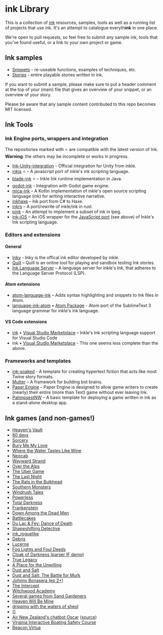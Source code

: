# ink Library

This is a collection of [ink](https://www.inklestudios.com/ink/) resources, samples, tools as well as a running list of projects that use ink. It's an attempt to catalogue everyth**ink** in one place.

We're open to pull requests, so feel free to submit any sample ink, tools that you've found useful, or a link to your own project or game. 

## Ink samples 

* [Snippets](https://github.com/inkle/ink-library/tree/master/Snippets) - re-useable functions, examples of techniques,  etc.
* [Stories](https://github.com/inkle/ink-library/tree/master/Stories/) - entire playable stories written in ink.

If you want to submit a sample, please make sure to put a header comment at the top of your (main) file that gives an overview of your snippet, or an overview of your story.

Please be aware that any sample content contributed to this repo becomes MIT licensed.

## Ink Tools

### Ink Engine ports, wrappers and integration

The repositories marked with ⭐️ are compatible with the latest version of Ink. **Warning**: the others may be incomplete or works in progress.

- [Ink-Unity-integration](https://github.com/inkle/ink-unity-integration) - Official integration for Unity from inkle.
- [inkjs](https://github.com/y-lohse/inkjs) ⭐️ – A javascript port of inkle's ink scripting language.
- [blade-ink](https://github.com/bladecoder/blade-ink) ⭐️ – Inkle Ink runtime implementation in Java.
- [godot-ink](https://github.com/paulloz/godot-ink) - Integration with Godot game engine.
- [mica-ink](https://github.com/micabytes/mica-ink) – A Kotlin implementation of inkle's open source scripting language (ink) for writing interactive narrative. 
- [inkhaxe](https://github.com/Glidias/inkhaxe) – Ink port from C# to Haxe.
- [inkrs](https://github.com/facelesspanda/inkrs) – A port/rewrite of inkle/ink in rust.
- [pink](https://github.com/premek/pink) – An attempt to implement a subset of ink in lpeg.
- [ink-iOS](https://github.com/russellquinn/ink-iOS) – An iOS wrapper for the [JavaScript port](https://github.com/y-lohse/inkjs) (see above) of Inkle's Ink scripting language.

### Editors and extensions

#### General

- [Inky](https://github.com/inkle/inky) - Inky is the offical ink editor developed by inkle.
- [Quill](https://github.com/MattConrad/Quill) – Quill is an online tool for playing and sandbox testing Ink stories.
- [Ink Language Server](https://github.com/ephread/ink-language-server) – A language server for inkle's Ink, that adheres to the Language Server Protocol (LSP).

#### Atom extensions

- [atom-language-ink](https://github.com/bladecoder/atom-language-ink) – Adds syntax highlighting and snippets to Ink files in Atom.
- [language-ink-atom](https://github.com/isakgrozny/language-ink-atom) • [Atom Package](https://atom.io/packages/language-ink-atom) - Atom port of the SublimeText 3 language grammar for inkle's ink language.

#### VS Code extensions

- [ink](https://github.com/sequitur/ink-vscode) • [Visual Studio Marketplace](https://marketplace.visualstudio.com/items?itemName=bruno-dias.ink) – Inkle's Ink scripting language support for Visual Studio Code
- ink • [Visual Studio Marketplace](https://marketplace.visualstudio.com/items?itemName=tommisundstrom.ink) - This one seems less complete than the above.

### Frameworks and templates

- [ink-soaked](https://github.com/wickedlyethan/ink-soaked) - A template for creating hypertext fiction that acts like most Twine story formats.
- [Mutter](https://github.com/rabidgremlin/Mutters) – A framework for building bot brains. 
- [Paper Engine](https://github.com/inkle/ink/issues/408) – Paper Engine is designed to allow game writers to create (nearly) their entire (more than Text) game without ever leaving Ink.
- [PalimpsestNW](https://github.com/isakgrozny/PalimpsestNW) – A basic template for deploying a game written in ink as a stand-alone desktop app.

## Ink games (and non-games!)

* [Heaven's Vault](http://www.inklestudios.com/heavensvault)
* [80 days](http://www.inklestudios.com/80days)
* [Sorcery](http://www.inklestudios.com/sorcery)
* [Bury Me My Love](http://burymemylove.arte.tv/)
* [Where the Water Tastes Like Wine](https://www.wherethewatertasteslikewine.com/)
* [Neocab](https://www.neocabgame.com/)
* [Wayward Strand](http://www.waywardstrand.com/)
* [Over the Alps](https://overthealpsgame.com/)
* [The Uber Game](https://ig.ft.com/uber-game/)
* [The Last Night](http://oddtales.net/)
* [The Rats in the Bulkhead](https://brunodias.itch.io/rats)
* [Southern Monsters](http://www.bravemule.com/southernmonsters/)
* [Windrush Tales](https://www.twitter.com/taleswindrush)
* [Powerless](https://www.powerlessgame.co.uk/)
* [Total Darkness](http://totaldarkness.sciencemuseum.org.uk/)
* [Frankenstein](https://www.inklestudios.com/frankenstein/)
* [Down Among the Dead Men](https://www.inklestudios.com/downAmongTheDeadMen/)
* [Battlecakes](http://volcanobean.com/games/battlecakes)
* [Du Lac & Fey: Dance of Death](https://www.salixgames.com/)
* [Shapeshifting Detective](https://shapeshiftingdetective.com/)
* [ink_roguelike](https://github.com/nbush/ink_roguelike)
* [Debris](http://debristhegame.com/)
* [Lucerne](http://gamejolt.com/games/lucerne/150140)
* [Fog Lights and Foul Deeds](https://tomsykes.itch.io/fog-lights-and-foul-deeds)
* [Cloak of Darkness (parser IF demo)](http://ink-test-parser.surge.sh/)
* [True Legacy](http://mcro.org/truelegacy)
* [A Place for the Unwilling](http://www.alpixelgames.com/a-place-for-the-unwilling/)
* [Dust and Salt](https://www.primegames.bg/en/dust-and-salt)
* [Dust and Salt: The Battle for Murk](https://www.primegames.bg/en/games/view/4/dust-and-salt-the-battle-for-murk)
* [Johnny Bonasera (ep 2+)](http://bladecoder.com/bonasera/)
* [The Intercept](https://www.inklestudios.com/ink/theintercept/)
* [Witchwood Academy](https://celia14.itch.io/witchwood-academy)
* [Several games from Sand Gardeners](https://sandgardeners.itch.io/)
* [Heaven Will Be Mine](https://pillowfight.io/games/#/heaven-will-be-mine/)
* [dripping with the waters of sheol](https://grrozny.itch.io/sheol)
* [:alarm_clock:](https://stralor.itch.io/ld41)
* [Air New Zealand's chatbot Oscar](https://www.airnewzealand.co.nz/press-release-2017-oscar-airnz-chatbot) ([source](https://github.com/rabidgremlin/Mutters))
* [Virginia Interactive Boating Safety Course](https://www.ilearntoboat.com/virginia/)
* [Beacon Virtua](http://museum.wa.gov.au/BeaconVirtua)
